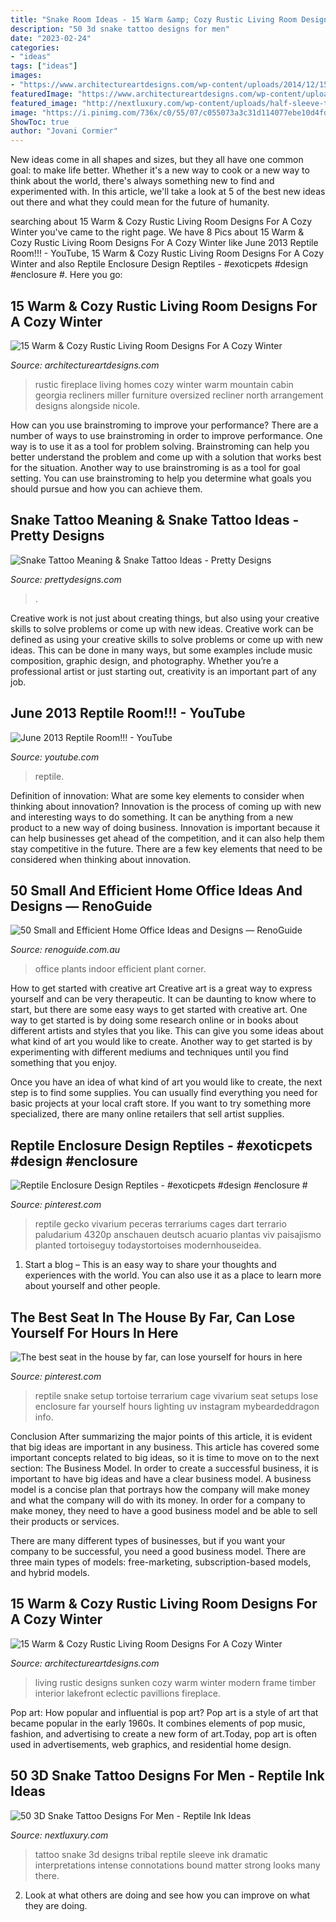 ```yaml
---
title: "Snake Room Ideas - 15 Warm &amp; Cozy Rustic Living Room Designs For A Cozy Winter"
description: "50 3d snake tattoo designs for men"
date: "2023-02-24"
categories:
- "ideas"
tags: ["ideas"]
images:
- "https://www.architectureartdesigns.com/wp-content/uploads/2014/12/15-Warm-Cozy-Rustic-Living-Room-Designs-For-A-Cozy-Winter-3-630x420.jpg"
featuredImage: "https://www.architectureartdesigns.com/wp-content/uploads/2014/12/15-Warm-Cozy-Rustic-Living-Room-Designs-For-A-Cozy-Winter-3-630x420.jpg"
featured_image: "http://nextluxury.com/wp-content/uploads/half-sleeve-tribal-3d-snake-male-tattoo-inspiration.jpg"
image: "https://i.pinimg.com/736x/c0/55/07/c055073a3c31d114077ebe10d4fd7350.jpg"
ShowToc: true
author: "Jovani Cormier"
---
```



New ideas come in all shapes and sizes, but they all have one common goal: to make life better. Whether it's a new way to cook or a new way to think about the world, there's always something new to find and experimented with. In this article, we'll take a look at 5 of the best new ideas out there and what they could mean for the future of humanity.

	

		
searching about 15 Warm &amp; Cozy Rustic Living Room Designs For A Cozy Winter you've came to the right page. We have 8 Pics about 15 Warm &amp; Cozy Rustic Living Room Designs For A Cozy Winter like June 2013 Reptile Room!!! - YouTube, 15 Warm &amp; Cozy Rustic Living Room Designs For A Cozy Winter and also Reptile Enclosure Design Reptiles - #exoticpets #design #enclosure #. Here you go:
		
    
## 15 Warm &amp; Cozy Rustic Living Room Designs For A Cozy Winter

<img loading=lazy src="https://www.architectureartdesigns.com/wp-content/uploads/2014/12/15-Warm-Cozy-Rustic-Living-Room-Designs-For-A-Cozy-Winter-7-630x420.jpg" onerror="this.onerror=null;this.src='https://tse4.mm.bing.net/th?id=OIP.Kd3z3AaoqZKuxCY_eyDXNgHaE8&amp;pid=15.1';" alt="15 Warm &amp; Cozy Rustic Living Room Designs For A Cozy Winter">

_Source: architectureartdesigns.com_

>rustic fireplace living homes cozy winter warm mountain cabin georgia recliners miller furniture oversized recliner north arrangement designs alongside nicole. 

	

How can you use brainstroming to improve your performance?
There are a number of ways to use brainstroming in order to improve performance. One way is to use it as a tool for problem solving. Brainstroming can help you better understand the problem and come up with a solution that works best for the situation. Another way to use brainstroming is as a tool for goal setting. You can use brainstroming to help you determine what goals you should pursue and how you can achieve them.

    
## Snake Tattoo Meaning &amp; Snake Tattoo Ideas - Pretty Designs

<img loading=lazy src="http://www.prettydesigns.com/wp-content/uploads/2013/11/Snake-Tattoo-Designs.jpg" onerror="this.onerror=null;this.src='https://tse1.mm.bing.net/th?id=OIP.Fva3-5xP_f60SDaEdEX2xgHaJ3&amp;pid=15.1';" alt="Snake Tattoo Meaning &amp; Snake Tattoo Ideas - Pretty Designs">

_Source: prettydesigns.com_

>. 

	

Creative work is not just about creating things, but also using your creative skills to solve problems or come up with new ideas.
Creative work can be defined as using your creative skills to solve problems or come up with new ideas. This can be done in many ways, but some examples include music composition, graphic design, and photography. Whether you’re a professional artist or just starting out, creativity is an important part of any job.

    
## June 2013 Reptile Room!!! - YouTube

<img loading=lazy src="https://i.ytimg.com/vi/RINEZ0T7MqQ/maxresdefault.jpg" onerror="this.onerror=null;this.src='https://tse4.mm.bing.net/th?id=OIP.MK9_GS0Dc7w1Jyz5J8mXhAHaEK&amp;pid=15.1';" alt="June 2013 Reptile Room!!! - YouTube">

_Source: youtube.com_

>reptile. 

	

Definition of innovation: What are some key elements to consider when thinking about innovation?
Innovation is the process of coming up with new and interesting ways to do something. It can be anything from a new product to a new way of doing business. Innovation is important because it can help businesses get ahead of the competition, and it can also help them stay competitive in the future.
There are a few key elements that need to be considered when thinking about innovation.

    
## 50 Small And Efficient Home Office Ideas And Designs — RenoGuide

<img loading=lazy src="https://images.squarespace-cdn.com/content/v1/55bebb51e4b036c52ebe8c45/1555443209562-JNQKOCJ9BIU7CKYEJ6XS/ke17ZwdGBToddI8pDm48kEH0YThi_jOUuR-U-cnAcb1Zw-zPPgdn4jUwVcJE1ZvWQUxwkmyExglNqGp0IvTJZUJFbgE-7XRK3dMEBRBhUpy447-SdJl59XH70ZCNpWHK9FAHHFPtjhhWB8D48OQUFzW68Yi5TkK-eBdm8VBv1mw/office+indoor+plants" onerror="this.onerror=null;this.src='https://tse2.mm.bing.net/th?id=OIP.-6l8qhmFbrAttR7K7H50wwHaLH&amp;pid=15.1';" alt="50 Small and Efficient Home Office Ideas and Designs — RenoGuide">

_Source: renoguide.com.au_

>office plants indoor efficient plant corner. 

	

How to get started with creative art
Creative art is a great way to express yourself and can be very therapeutic. It can be daunting to know where to start, but there are some easy ways to get started with creative art.
One way to get started is by doing some research online or in books about different artists and styles that you like. This can give you some ideas about what kind of art you would like to create. Another way to get started is by experimenting with different mediums and techniques until you find something that you enjoy.

Once you have an idea of what kind of art you would like to create, the next step is to find some supplies. You can usually find everything you need for basic projects at your local craft store. If you want to try something more specialized, there are many online retailers that sell artist supplies.

    
## Reptile Enclosure Design Reptiles - #exoticpets #design #enclosure #

<img loading=lazy src="https://i.pinimg.com/736x/c0/55/07/c055073a3c31d114077ebe10d4fd7350.jpg" onerror="this.onerror=null;this.src='https://tse4.mm.bing.net/th?id=OIP.8B_egFhG7Qx-ptfBK6xl4wHaJ4&amp;pid=15.1';" alt="Reptile Enclosure Design Reptiles - #exoticpets #design #enclosure #">

_Source: pinterest.com_

>reptile gecko vivarium peceras terrariums cages dart terrario paludarium 4320p anschauen deutsch acuario plantas viv paisajismo planted tortoiseguy todaystortoises modernhouseidea. 

	

1. Start a blog – This is an easy way to share your thoughts and experiences with the world. You can also use it as a place to learn more about yourself and other people.

    
## The Best Seat In The House By Far, Can Lose Yourself For Hours In Here

<img loading=lazy src="https://i.pinimg.com/736x/56/42/5c/56425c03cce7e546e40841b38da419ba--reptile-cage-reptile-enclosure.jpg" onerror="this.onerror=null;this.src='https://tse4.mm.bing.net/th?id=OIP.2TpARrucwW4n7xqmIjXbZwHaHa&amp;pid=15.1';" alt="The best seat in the house by far, can lose yourself for hours in here">

_Source: pinterest.com_

>reptile snake setup tortoise terrarium cage vivarium seat setups lose enclosure far yourself hours lighting uv instagram mybeardeddragon info. 

	

Conclusion
After summarizing the major points of this article, it is evident that big ideas are important in any business. This article has covered some important concepts related to big ideas, so it is time to move on to the next section: The Business Model.
In order to create a successful business, it is important to have big ideas and have a clear business model. A business model is a concise plan that portrays how the company will make money and what the company will do with its money. In order for a company to make money, they need to have a good business model and be able to sell their products or services. 

There are many different types of businesses, but if you want your company to be successful, you need a good business model. There are three main types of models: free-marketing, subscription-based models, and hybrid models.

    
## 15 Warm &amp; Cozy Rustic Living Room Designs For A Cozy Winter

<img loading=lazy src="https://www.architectureartdesigns.com/wp-content/uploads/2014/12/15-Warm-Cozy-Rustic-Living-Room-Designs-For-A-Cozy-Winter-3-630x420.jpg" onerror="this.onerror=null;this.src='https://tse2.mm.bing.net/th?id=OIP.rZg9HTzowKR0f0Hn1Fg8pwHaE8&amp;pid=15.1';" alt="15 Warm &amp; Cozy Rustic Living Room Designs For A Cozy Winter">

_Source: architectureartdesigns.com_

>living rustic designs sunken cozy warm winter modern frame timber interior lakefront eclectic pavillions fireplace. 

	

Pop art: How popular and influential is pop art?
Pop art is a style of art that became popular in the early 1960s. It combines elements of pop music, fashion, and advertising to create a new form of art.Today, pop art is often used in advertisements, web graphics, and residential home design.

    
## 50 3D Snake Tattoo Designs For Men - Reptile Ink Ideas

<img loading=lazy src="http://nextluxury.com/wp-content/uploads/half-sleeve-tribal-3d-snake-male-tattoo-inspiration.jpg" onerror="this.onerror=null;this.src='https://tse3.mm.bing.net/th?id=OIP.KfwcpGEXayi_7iaAgqoN3AAAAA&amp;pid=15.1';" alt="50 3D Snake Tattoo Designs For Men - Reptile Ink Ideas">

_Source: nextluxury.com_

>tattoo snake 3d designs tribal reptile sleeve ink dramatic interpretations intense connotations bound matter strong looks many there. 

	

2. Look at what others are doing and see how you can improve on what they are doing. 

